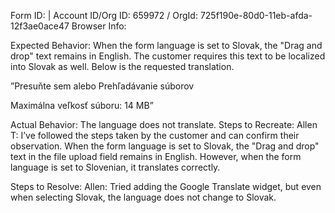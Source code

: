 Form ID: | Account ID/Org ID: 659972 / OrgId: 725f190e-80d0-11eb-afda-12f3ae0ace47
Browser Info:

Expected Behavior: When the form language is set to Slovak, the "Drag and drop" text remains in English. The customer requires this text to be localized into Slovak as well. Below is the requested translation.

”Presuňte sem alebo Prehľadávanie súborov

Maximálna veľkosť súboru: 14 MB”

Actual Behavior: The language does not translate.
Steps to Recreate: Allen T: I’ve followed the steps taken by the customer and can confirm their observation. When the form language is set to Slovak, the "Drag and drop" text in the file upload field remains in English. However, when the form language is set to Slovenian, it translates correctly.

Steps to Resolve: Allen: Tried adding the Google Translate widget, but even when selecting Slovak, the language does not change to Slovak.
